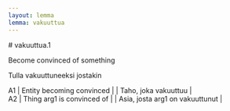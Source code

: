 ```yaml
---
layout: lemma
lemma: vakuuttua
---
```


<div class="sense">
# <span class="sensename">vakuuttua.1</span>

<span class="description">Become convinced of something</span>

<span class="description">Tulla vakuuttuneeksi jostakin</span>

A1 | Entity becoming convinced |   | Taho, joka vakuuttuu |  
A2 | Thing arg1 is convinced of |   | Asia, josta arg1 on vakuuttunut |  

</div>

